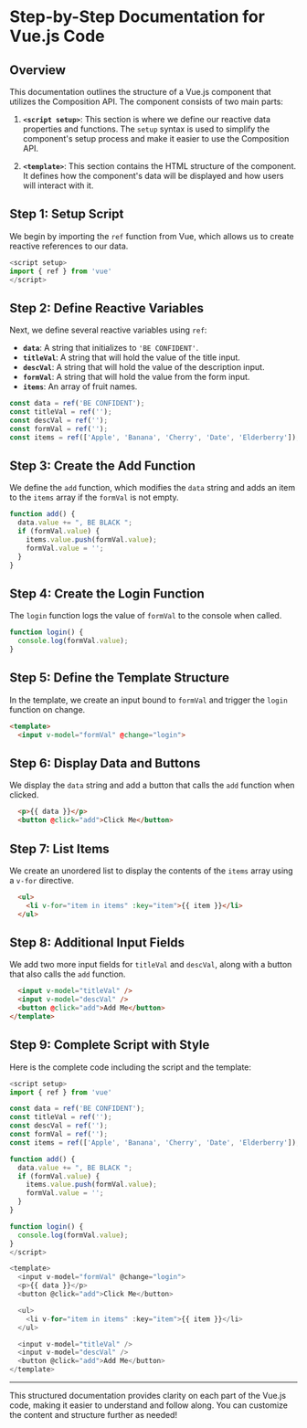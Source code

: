 # Step-by-Step Documentation for Vue.js Code

## Overview
This documentation outlines the structure of a Vue.js component that utilizes the Composition API. The component consists of two main parts:

1. **`<script setup>`**: This section is where we define our reactive data properties and functions. The `setup` syntax is used to simplify the component's setup process and make it easier to use the Composition API. 

2. **`<template>`**: This section contains the HTML structure of the component. It defines how the component's data will be displayed and how users will interact with it.

## Step 1: Setup Script
We begin by importing the `ref` function from Vue, which allows us to create reactive references to our data.

```javascript
<script setup>
import { ref } from 'vue'
</script>
```

## Step 2: Define Reactive Variables
Next, we define several reactive variables using `ref`:

- **`data`**: A string that initializes to `'BE CONFIDENT'`.
- **`titleVal`**: A string that will hold the value of the title input.
- **`descVal`**: A string that will hold the value of the description input.
- **`formVal`**: A string that will hold the value from the form input.
- **`items`**: An array of fruit names.

```javascript
const data = ref('BE CONFIDENT');
const titleVal = ref('');
const descVal = ref('');
const formVal = ref('');
const items = ref(['Apple', 'Banana', 'Cherry', 'Date', 'Elderberry']);
```

## Step 3: Create the Add Function
We define the `add` function, which modifies the `data` string and adds an item to the `items` array if the `formVal` is not empty.

```javascript
function add() {
  data.value += ", BE BLACK ";
  if (formVal.value) {
    items.value.push(formVal.value);
    formVal.value = '';
  }
}
```

## Step 4: Create the Login Function
The `login` function logs the value of `formVal` to the console when called.

```javascript
function login() {
  console.log(formVal.value);
}
```

## Step 5: Define the Template Structure
In the template, we create an input bound to `formVal` and trigger the `login` function on change.

```html
<template>
  <input v-model="formVal" @change="login">
```

## Step 6: Display Data and Buttons
We display the `data` string and add a button that calls the `add` function when clicked.

```html
  <p>{{ data }}</p>
  <button @click="add">Click Me</button>
```

## Step 7: List Items
We create an unordered list to display the contents of the `items` array using a `v-for` directive.

```html
  <ul>
    <li v-for="item in items" :key="item">{{ item }}</li>
  </ul>
```

## Step 8: Additional Input Fields
We add two more input fields for `titleVal` and `descVal`, along with a button that also calls the `add` function.

```html
  <input v-model="titleVal" />
  <input v-model="descVal" />
  <button @click="add">Add Me</button>
</template>
```

## Step 9: Complete Script with Style
Here is the complete code including the script and the template:

```javascript
<script setup>
import { ref } from 'vue'

const data = ref('BE CONFIDENT');
const titleVal = ref('');
const descVal = ref('');
const formVal = ref('');
const items = ref(['Apple', 'Banana', 'Cherry', 'Date', 'Elderberry']);

function add() {
  data.value += ", BE BLACK ";
  if (formVal.value) {
    items.value.push(formVal.value);
    formVal.value = '';
  }
}

function login() {
  console.log(formVal.value);
}
</script>

<template>
  <input v-model="formVal" @change="login">
  <p>{{ data }}</p>
  <button @click="add">Click Me</button>

  <ul>
    <li v-for="item in items" :key="item">{{ item }}</li>
  </ul>

  <input v-model="titleVal" />
  <input v-model="descVal" />
  <button @click="add">Add Me</button>
</template>
```

---

This structured documentation provides clarity on each part of the Vue.js code, making it easier to understand and follow along. You can customize the content and structure further as needed!
